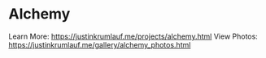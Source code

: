 # Alchemy

Learn More: https://justinkrumlauf.me/projects/alchemy.html
View Photos: https://justinkrumlauf.me/gallery/alchemy_photos.html
